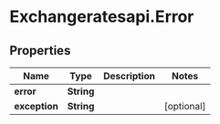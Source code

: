 # Exchangeratesapi.Error

## Properties

Name | Type | Description | Notes
------------ | ------------- | ------------- | -------------
**error** | **String** |  | 
**exception** | **String** |  | [optional] 



